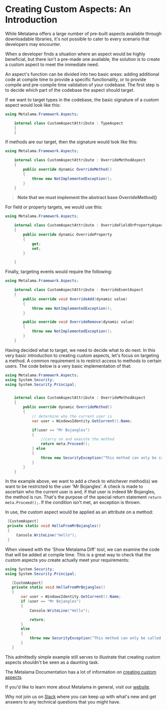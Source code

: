 # Creating Custom Aspects: An Introduction

While Metalama offers a large number of pre-built aspects available through downloadable libraries, it's not possible to cater to every scenario that developers may encounter.

When a developer finds a situation where an aspect would be highly beneficial, but there isn't a pre-made one available, the solution is to create a custom aspect to meet the immediate need.

An aspect's function can be divided into two basic areas: adding additional code at compile time to provide a specific functionality, or to provide compile and pre-compile time validation of your codebase. The first step is to decide which part of the codebase the aspect should target.

If we want to target types in the codebase, the basic signature of a custom aspect would look like this:

```c#
using Metalama.Framework.Aspects;

    internal class CustomAspectAttribute : TypeAspect
    {
    }
```

If methods are our target, then the signature would look like this:

```c#
using Metalama.Framework.Aspects;

    internal class CustomAspectAttribute : OverrideMethodAspect
    {
        public override dynamic OverrideMethod()
        {
            throw new NotImplementedException();
        }
    }
```

> <b>Note that we must implement the abstract base OverrideMethod() </b>

For field or property targets, we would use this:

```c#
using Metalama.Framework.Aspects;

    internal class CustomAspectAttribute : OverrideFieldOrPropertyAspect
    {
        public override dynamic OverrideProperty
        {
            get;
            set;
        }

    }
```

Finally, targeting events would require the following:

```c#
using Metalama.Framework.Aspects;

    internal class CustomAspectAttribute : OverrideEventAspect
    {
        public override void OverrideAdd(dynamic value)
        {
            throw new NotImplementedException();
        }

        public override void OverrideRemove(dynamic value)
        {
            throw new NotImplementedException();
        }
    }
```

Having decided what to target, we need to decide what to do next. In this very basic introduction to creating custom aspects, let's focus on targeting a method. A common requirement is to restrict access to methods to certain users. The code below is a very basic implementation of that:

```c#
using Metalama.Framework.Aspects;
using System.Security;
using System.Security.Principal;


    internal class CustomAspectAttribute : OverrideMethodAspect
    {
        public override dynamic OverrideMethod()
        {
            // determine who the current user is
            var user = WindowsIdentity.GetCurrent().Name;

            if(user == "Mr Bojangles")
            {
                //carry on and execute the method
                return meta.Proceed();
            } else
            {
                throw new SecurityException("This method can only be called by Mr Bojangles");
            }
        }
    }
```

In the example above, we want to add a check to whichever method(s) we want to be restricted to the user 'Mr Bojangles'. A check is made to ascertain who the current user is and, if that user is indeed Mr Bojangles, the method is run. That's the purpose of the special return statement `return meta.Proceed();`. If the condition isn't met, an exception is thrown.

In use, the custom aspect would be applied as an attribute on a method:

```c#
 [CustomAspect]
 private static void HelloFromMrBojangles()
 {
     Console.WriteLine("Hello");
 }
```

When viewed with the 'Show Metalama Diff' tool, we can examine the code that will be added at compile time. This is a great way to check that the custom aspects you create actually meet your requirements:

```c#
using System.Security;
using System.Security.Principal;

   [CustomAspect]
   private static void HelloFromMrBojangles()
   {
       var user = WindowsIdentity.GetCurrent().Name;
       if (user == "Mr Bojangles")
       {
           Console.WriteLine("Hello");

           return;
       }
       else
       {
           throw new SecurityException("This method can only be called by Mr Bojangles");
       }
   }
```

This admittedly simple example still serves to illustrate that creating custom aspects shouldn't be seen as a daunting task.

The Metalama Documentation has a lot of information on [creating custom aspects](https://doc.postsharp.net/metalama/conceptual/aspects).


If you'd like to learn more about Metalama in general, visit our [website](https://www.postsharp.net/metalama).

Why not join us on [Slack](https://www.postsharp.net/slack) where you can keep up with what's new and get answers to any technical questions that you might have.
